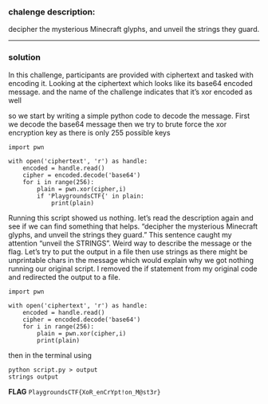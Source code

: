 ### chalenge description: 
decipher the mysterious Minecraft glyphs, and unveil the strings they guard.

---
### solution

In this challenge, participants are provided with ciphertext and tasked with encoding it. Looking at the ciphertext which looks like its base64 encoded message. 
and the name of the challenge indicates that it’s xor encoded as well
  
so we start by writing a simple python code to decode the message.
First we decode the base64 message then we try to brute force the xor encryption key as there is only 255 possible keys

```
import pwn

with open('ciphertext', 'r') as handle:
    encoded = handle.read()
    cipher = encoded.decode('base64')
    for i in range(256):
        plain = pwn.xor(cipher,i)
        if 'PlaygroundsCTF{' in plain:
            print(plain)
```

Running this script showed us nothing. let’s read the description again and see if we can find something that helps.
“decipher the mysterious Minecraft glyphs, and unveil the strings they guard.” This sentence caught my attention “unveil the STRINGS”. Weird way to describe the message or the flag.
Let’s try to put the output in a file then use strings as there might be unprintable chars in the message which would explain why we got nothing running our original script. 
I removed the if statement from my original code and redirected the output to a file.

```
import pwn

with open('ciphertext', 'r') as handle:
    encoded = handle.read()
    cipher = encoded.decode('base64')
    for i in range(256):
        plain = pwn.xor(cipher,i)
        print(plain)
```

then in the terminal using
```
python script.py > output
strings output
```

**FLAG**
```PlaygroundsCTF{XoR_enCrYpt!on_M@st3r}```
